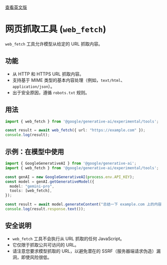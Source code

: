[查看英文版](../../../../docs/tools/web-fetch.md)

# 网页抓取工具 (`web_fetch`)

`web_fetch` 工具允许模型从给定的 URL 抓取内容。

## 功能

-   从 HTTP 和 HTTPS URL 抓取内容。
-   支持基于 MIME 类型的基本内容处理（例如，`text/html`、`application/json`）。
-   出于安全原因，遵循 `robots.txt` 规则。

## 用法

```typescript
import { web_fetch } from '@google/generative-ai/experimental/tools';

const result = await web_fetch({ url: "https://example.com" });
console.log(result);
```

## 示例：在模型中使用

```typescript
import { GoogleGenerativeAI } from '@google/generative-ai';
import { web_fetch } from '@google/generative-ai/experimental/tools';

const genAI = new GoogleGenerativeAI(process.env.API_KEY);
const model = genAI.getGenerativeModel({
  model: "gemini-pro",
  tools: [web_fetch],
});

const result = await model.generateContent("总结一下 example.com 上的内容。");
console.log(result.response.text());
```

## 安全说明

-   `web_fetch` 工具不会执行从 URL 抓取的任何 JavaScript。
-   它仅限于抓取公共可访问的 URL。
-   请注意您要求模型抓取的 URL，以避免潜在的 SSRF（服务器端请求伪造）漏洞，即使风险很低。
